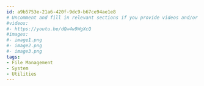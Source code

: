 ```yaml
---
id: a9b5753e-21a6-420f-9dc9-b67ce94ae1e8
# Uncomment and fill in relevant sections if you provide videos and/or images
#videos:
#- https://youtu.be/dQw4w9WgXcQ
#images:
#- image1.png
#- image2.png
#- image3.png
tags:
- File Management
- System
- Utilities
---
```

